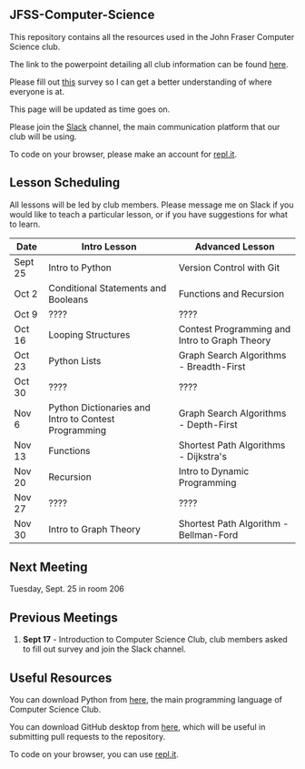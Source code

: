 JFSS-Computer-Science
---
This repository contains all the resources used in the John Fraser Computer Science club. 

The link to the powerpoint detailing all club information can be found [here](https://goo.gl/uJyiEY).

Please fill out [this](https://drive.google.com/open?id=1ZNMRf6A26U0Sfcl_VRzdBuAz0KSdBCMS4lb1doAzk2k) survey so I can get a better understanding of where everyone is at.

This page will be updated as time goes on.

Please join the [Slack](https://join.slack.com/t/jfss-compsci/shared_invite/enQtNDM3MzY1Mzk1ODExLWYzM2ZjYzA3N2ViYzM5ZmMyZWYxZTMzMDZmMGI2YTllMDY2NDA4ZGY5NmI2MjM3OGY1YWI5ZmY3MmEzOThmODI) channel, the main communication platform that our club will be using.

To code on your browser, please make an account for [repl.it](https://repl.it).

Lesson Scheduling
---
All lessons will be led by club members. Please message me on Slack if you would like to teach a particular lesson, or if you have suggestions for what to learn.

| Date    | Intro Lesson                                         | Advanced Lesson                               |
|---------|------------------------------------------------------|-----------------------------------------------|
| Sept 25 | Intro to Python                                      | Version Control with Git                      |
| Oct 2   | Conditional Statements and Booleans                  | Functions and Recursion                       |
| Oct 9   | ????                                                 | ????                                          |
| Oct 16  | Looping Structures                                   | Contest Programming and Intro to Graph Theory |
| Oct 23  | Python Lists                                         | Graph Search Algorithms - Breadth-First       |
| Oct 30  | ????                                                 | ????                                          |
| Nov 6   | Python Dictionaries and Intro to Contest Programming | Graph Search Algorithms - Depth-First         |
| Nov 13  | Functions                                            | Shortest Path Algorithms - Dijkstra's         |
| Nov 20  | Recursion                                            | Intro to Dynamic Programming                  |
| Nov 27  | ????                                                 | ????                                          |
| Nov 30  | Intro to Graph Theory                                | Shortest Path Algorithm - Bellman-Ford        |

Next Meeting
---
Tuesday, Sept. 25 in room 206

Previous Meetings
---
1. **Sept 17** - Introduction to Computer Science Club, club members asked to fill out survey and join the Slack channel.

Useful Resources
---
You can download Python from [here](https://www.python.org/downloads/), the main programming language of Computer Science Club.

You can download GitHub desktop from [here](https://desktop.github.com/), which will be useful in submitting pull requests to the repository.

To code on your browser, you can use [repl.it](https://repl.it).
